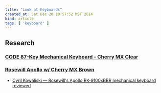 ```yaml
---
title: "Look at Keyboards"
created_at: Sat Dec 20 10:57:52 MST 2014
kind: article
tags: [ 'keyboard' ]
---
```


## Research

### [CODE 87-Key Mechanical Keyboard - Cherry MX Clear](http://www.wasdkeyboards.com/index.php/products/code-keyboard/code-87-key-mechanical-keyboard.html)

### [Rosewill Apollo w/ Cherry MX Brown](http://www.amazon.com/Rosewill-RK-9100xBBR-Backlit-Mechanical-Keyboard/dp/B00HA201UK/)

* [Cyril Kowaliski — Rosewill's Apollo RK-9100xBBR mechanical keyboard reviewed](http://techreport.com/review/26717/rosewill-apollo-rk-9100xbbr-mechanical-keyboard-reviewed)

